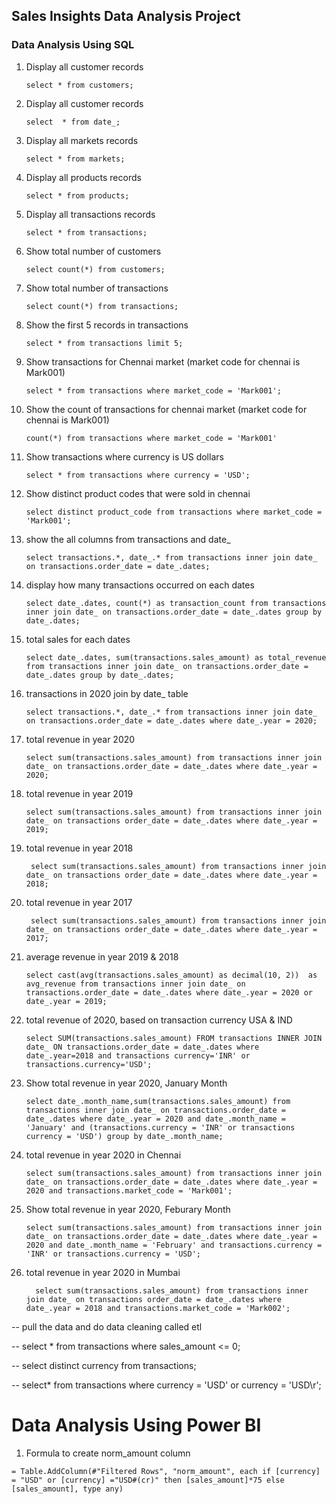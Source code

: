 ## Sales Insights Data Analysis Project
### Data Analysis Using SQL

1. Display all customer records

    `select * from customers;`

2. Display all customer records

    `select  * from date_;`

3. Display all markets records

    `select * from markets;`

4. Display all products records

    `select * from products;`

5. Display all transactions records

    `select * from transactions;`

6. Show total number of customers

    `select count(*) from customers;`

7. Show total number of transactions

    `select count(*) from transactions;`

8. Show the first 5 records in transactions

   `select * from transactions limit 5;`

9. Show transactions for Chennai market (market code for chennai is Mark001)

    `select * from transactions where market_code = 'Mark001';`

10. Show the count of transactions for chennai market (market code for chennai is Mark001)

    `count(*) from transactions where market_code = 'Mark001'`

11. Show transactions where currency is US dollars

    `select * from transactions where currency = 'USD';`

12. Show distinct product codes that were sold in chennai

    `select distinct product_code from transactions where market_code = 'Mark001';`

13. show the all columns from transactions and date_ 

    `select transactions.*, date_.* from transactions inner join date_ on transactions.order_date = date_.dates;`

14. display how many transactions occurred on each dates

    `select date_.dates, count(*) as transaction_count from transactions inner join date_ on transactions.order_date = date_.dates group by date_.dates;`
	
15. total sales for each dates

    `select date_.dates, sum(transactions.sales_amount) as total_revenue from transactions inner join date_ on transactions.order_date = date_.dates group by date_.dates;`

16. transactions in 2020 join by date_ table

    `select transactions.*, date_.* from transactions inner join date_ on transactions.order_date = date_.dates where date_.year = 2020;`

17. total revenue in year 2020

    `select sum(transactions.sales_amount) from transactions inner join date_ on transactions.order_date = date_.dates where date_.year = 2020;`

18. total revenue in year 2019

    `select sum(transactions.sales_amount) from transactions inner join date_ on transactions order_date = date_.dates where date_.year = 2019;`

19. total revenue in year 2018

    ` select sum(transactions.sales_amount) from transactions inner join date_ on transactions order_date = date_.dates where date_.year = 2018;`

20. total revenue in year 2017

    ` select sum(transactions.sales_amount) from transactions inner join date_ on transactions order_date = date_.dates where date_.year = 2017;`

21. average revenue in year 2019 & 2018

    `select cast(avg(transactions.sales_amount) as decimal(10, 2))  as avg_revenue from transactions inner join date_ on transactions.order_date = date_.dates where date_.year = 2020 or date_.year = 2019;`

22. total revenue of 2020, based on transaction currency USA & IND

    `select SUM(transactions.sales_amount) FROM transactions INNER JOIN date_ ON transactions.order_date = date_.dates where date_.year=2018 and transactions currency='INR' or transactions.currency='USD';`

23. Show total revenue in year 2020, January Month

    `select date_.month_name,sum(transactions.sales_amount) from transactions inner join date_ on transactions.order_date = date_.dates where date_.year = 2020 and date_.month_name = 'January' and (transactions.currency = 'INR' or transactions currency = 'USD') group by date_.month_name;`

24. total revenue in year 2020 in Chennai

    `select sum(transactions.sales_amount) from transactions inner join date_ on transactions.order_date = date_.dates where date_.year = 2020 and transactions.market_code = 'Mark001';`

25. Show total revenue in year 2020, Feburary Month

    `select sum(transactions.sales_amount) from transactions inner join date_ on transactions.order_date = date_.dates where date_.year = 2020 and date_.month_name = 'February' and transactions.currency = 'INR' or transactions.currency = 'USD';`

26. total revenue in year 2020 in Mumbai

    `  select sum(transactions.sales_amount) from transactions inner join date_ on transactions order_date = date_.dates where date_.year = 2018 and transactions.market_code = 'Mark002';` 

-- pull the data and do data cleaning called etl

-- select * from transactions where sales_amount <= 0;
    
-- select distinct currency from transactions; 

-- select* from transactions where currency = 'USD' or currency = 'USD\r';



Data Analysis Using Power BI
============================

1. Formula to create norm_amount column

`= Table.AddColumn(#"Filtered Rows", "norm_amount", each if [currency] = "USD" or [currency] ="USD#(cr)" then [sales_amount]*75 else [sales_amount], type any)`



